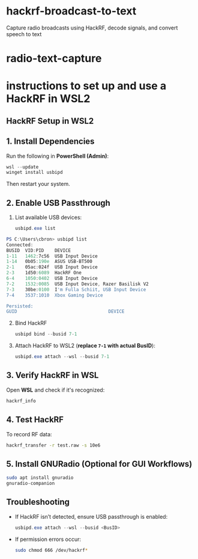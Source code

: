 # hackrf-broadcast-to-text
Capture radio broadcasts using HackRF, decode signals, and convert speech to text

# radio-text-capture

# **instructions to set up and use a HackRF in WSL2**

## **HackRF Setup in WSL2**  

## **1. Install Dependencies**  
Run the following in **PowerShell (Admin)**:  
```powershell
wsl --update
winget install usbipd
```
Then restart your system.  

## **2. Enable USB Passthrough**  
1. List available USB devices:  
   ```powershell
   usbipd.exe list
   ```

```powershell
PS C:\Users\cbron> usbipd list
Connected:
BUSID  VID:PID    DEVICE                                                        STATE
1-11   1462:7c56  USB Input Device                                              Not shared
1-14   0b05:190e  ASUS USB-BT500                                                Not shared
2-1    05ac:024f  USB Input Device                                              Not shared
2-3    1d50:6089  HackRF One                                                    Shared
6-4    1050:0402  USB Input Device                                              Not shared
7-2    1532:0085  USB Input Device, Razer Basilisk V2                           Not shared
7-3    30be:0100  I'm Fulla Schiit, USB Input Device                            Not shared
7-4    3537:1010  Xbox Gaming Device                                            Not shared

Persisted:
GUID                                  DEVICE
```
2. Bind HackRF
   ```powershell
   usbipd bind --busid 7-1
   ```
3. Attach HackRF to WSL2 (**replace `7-1` with actual BusID**):  
   ```powershell
   usbipd.exe attach --wsl --busid 7-1
   ```

## **3. Verify HackRF in WSL**  
Open **WSL** and check if it's recognized:  
```bash
hackrf_info
```

## **4. Test HackRF**  
To record RF data:  
```bash
hackrf_transfer -r test.raw -s 10e6
```

## **5. Install GNURadio (Optional for GUI Workflows)**  
```bash
sudo apt install gnuradio
gnuradio-companion
```

## **Troubleshooting**  
- If HackRF isn’t detected, ensure USB passthrough is enabled:  
  ```powershell
  usbipd.exe attach --wsl --busid <BusID>
  ```
- If permission errors occur:  
  ```bash
  sudo chmod 666 /dev/hackrf*
  ```

